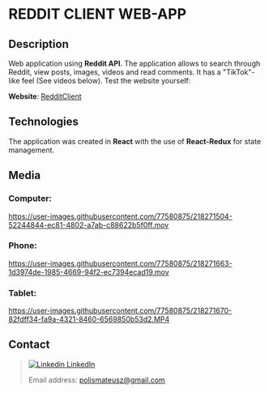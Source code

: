 # REDDIT CLIENT WEB-APP

## Description

Web application using **Reddit API**. The application allows to search through Reddit, view posts, images, videos and read comments. It has a "TikTok"-like feel (See videos below). Test the website yourself: 

**Website**: [RedditClient](https://redditclient-48133.web.app/)

## Technologies 

The application was created in **React** with the use of **React-Redux** for state management.

## Media
### Computer:
https://user-images.githubusercontent.com/77580875/218271504-52244844-ec81-4802-a7ab-c88622b5f0ff.mov
### Phone:
https://user-images.githubusercontent.com/77580875/218271663-1d3974de-1985-4669-94f2-ec7394ecad19.mov
### Tablet:
https://user-images.githubusercontent.com/77580875/218271670-82fdff34-fa9a-4321-8460-6569850b53d2.MP4

## Contact
> [![Linkedin](https://i.stack.imgur.com/gVE0j.png) LinkedIn](https://www.linkedin.com/in/MateuszPolis/)
>
> Email address: polismateusz@gmail.com

